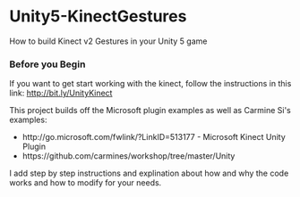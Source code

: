 # Unity5-KinectGestures
How to build Kinect v2 Gestures in your Unity 5 game

### Before you Begin
If you want to get start working with the kinect, follow the instructions in this link:
http://bit.ly/UnityKinect


This project builds off the Microsoft plugin examples as well as Carmine Si's examples:
<ul>
<li> http://go.microsoft.com/fwlink/?LinkID=513177 - Microsoft Kinect Unity Plugin</li>
<li> https://github.com/carmines/workshop/tree/master/Unity </li>
</ul>

I add step by step instructions and explination about how and why the code works and how to modify for your needs. 

